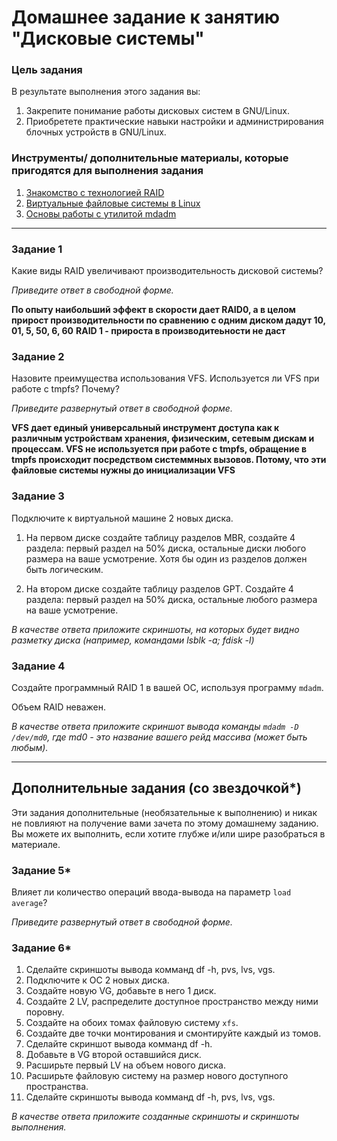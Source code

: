 # Домашнее задание к занятию "Дисковые системы"

### Цель задания

В результате выполнения этого задания вы:

1. Закрепите понимание работы дисковых систем в GNU/Linux.
2. Приобретете практические навыки настройки и администрирования блочных устройств в GNU/Linux.


### Инструменты/ дополнительные материалы, которые пригодятся для выполнения задания

1. [Знакомство с технологией RAID](http://rus-linux.net/MyLDP/BOOKS/LSA/ch10.html)   
2. [Виртуальные файловые системы в Linux](http://rus-linux.net/MyLDP/file-sys/Virtual_filesystems_in_Linux.html)   
3. [Основы работы с утилитой mdadm](http://xgu.ru/wiki/mdadm)

---

### Задание 1

Какие виды RAID увеличивают производительность дисковой системы?

*Приведите ответ в свободной форме.*

__По опыту наибольший эффект в скорости дает RAID0, а в целом прирост производительности по сравнению с одним диском дадут 10, 01, 5, 50, 6, 60__
__RAID 1 - прироста в производитеьности не даст__


### Задание 2

Назовите преимущества использования VFS. Используется ли VFS при работе с tmpfs? Почему?

*Приведите развернутый ответ в свободной форме.*

__VFS дает единый универсальный инструмент доступа как к различным устройствам хранения, физическим, сетевым дискам и процессам.  VFS не используется при работе с tmpfs, обращение в tmpfs происходит посредством системмных вызовов. Потому, что эти файловые системы нужны до инициализации VFS__


### Задание 3

Подключите к виртуальной машине 2 новых диска. 

1. На первом диске создайте таблицу разделов MBR, создайте 4 раздела: первый раздел на 50% диска, остальные диски любого размера на ваше усмотрение. Хотя бы один из разделов должен быть логическим.

2. На втором диске создайте таблицу разделов GPT. Создайте 4 раздела: первый раздел на 50% диска, остальные любого размера на ваше усмотрение.

*В качестве ответа приложите скриншоты, на которых будет видно разметку диска (например, командами lsblk -a; fdisk -l)*



### Задание 4

Создайте программный RAID 1 в вашей ОС, используя программу `mdadm`.

Объем RAID неважен.

*В качестве ответа приложите скриншот вывода команды `mdadm -D /dev/md0`, где md0 - это название вашего рейд массива (может быть любым).*

---

## Дополнительные задания (со звездочкой*)
Эти задания дополнительные (необязательные к выполнению) и никак не повлияют на получение вами зачета по этому домашнему заданию. Вы можете их выполнить, если хотите глубже и/или шире разобраться в материале.

### Задание 5*

Влияет ли количество операций ввода-вывода на параметр `load average`?

*Приведите развернутый ответ в свободной форме.*

### Задание 6*

1. Сделайте скриншоты вывода комманд df -h, pvs, lvs, vgs.
2. Подключите к ОС 2 новых диска.
3. Создайте новую VG, добавьте в него 1 диск.
4. Создайте 2 LV, распределите доступное пространство между ними поровну.
5. Создайте на обоих томах файловую систему `xfs`.
6. Создайте две точки монтирования и смонтируйте каждый из томов.
7. Сделайте скриншот вывода комманд df -h.
8. Добавьте в VG второй оставшийся диск.
9. Расширьте первый LV на объем нового диска.   
10. Расширьте файловую систему на размер нового доступного пространства.    
11. Сделайте скриншоты вывода комманд df -h, pvs, lvs, vgs.

*В качестве ответа приложите созданные скриншоты и скриншоты выполнения.*

